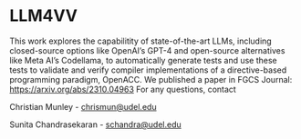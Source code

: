 # LLM4VV

This work explores the capabilitity of state-of-the-art LLMs, including closed-source options like OpenAI’s GPT-4 and open-source alternatives like Meta AI’s Codellama, to automatically generate tests and use these tests to validate and verify compiler implementations of a directive-based programming paradigm, OpenACC. We published a paper in FGCS Journal: https://arxiv.org/abs/2310.04963
For any questions, contact

Christian Munley - chrismun@udel.edu

Sunita Chandrasekaran - schandra@udel.edu 
